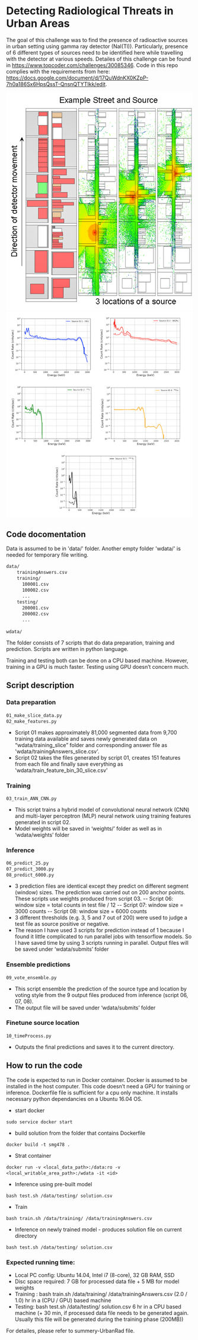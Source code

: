 [//]: # (Image References)
[image1]: ./res/img1.png
[image2]: ./res/img2.png
[image3]: ./res/img3.png
[image4]: ./res/img4.png



# Detecting Radiological Threats in Urban Areas
The goal of this challenge was to find the presence of radioactive sources in urban setting using gamma ray detector (NaI(Tl)). Particularly, presence of 6 different types of sources need to be identified here while travelling with the detector at various speeds. Detailes of this challenge can be found in https://www.topcoder.com/challenges/30085346. Code in this repo complies with the requirements from here: https://docs.google.com/document/d/17QuWdnKX0KZpP-7h0a186Sx6HpsQssT-QnsnQTYTIkk/edit.

![alt text][image1]
![alt text][image2]



## Code docomentation

Data is assumed to be in 'data/' folder. Another empty folder 'wdata/' is needed for temporary file writing.

```
data/
    trainingAnswers.csv
    training/
      100001.csv
      100002.csv
      ...
    testing/
      200001.csv
      200002.csv
      ...
   
wdata/
```      
The folder consists of 7 scripts that do data preparation, training and prediction. Scripts are written in python language.

Training and testing both can be done on a CPU based machine. However, training in a GPU is much faster. Testing using GPU doesn’t concern much.


## Script description

### Data preparation
```
01_make_slice_data.py
02_make_features.py
```
- Script 01 makes approximately 81,000 segmented data from 9,700 training data available and saves newly generated data on “wdata/training_slice” folder and corresponding answer file as 'wdata/trainingAnswers_slice.csv'.
- Script 02  takes the files generated by script 01, creates 151 features from each file and finally save everything as 'wdata/train_feature_bin_30_slice.csv'

### Training
```
03_train_ANN_CNN.py
```

- This script trains a hybrid model of convolutional neural network (CNN) and multi-layer perceptron (MLP) neural network using training features generated in script 02.
- Model weights will be saved in ‘weights/’ folder as well as in ‘wdata/weights’ folder

### Inference
```
06_predict_25.py
07_predict_3000.py
08_predict_6000.py
```

- 3 prediction files are identical except they predict on different segment (window) sizes. The prediction was carried out on 200 anchor points. These scripts use weights produced from script 03.
-- Script 06: window size = total counts in test file / 12
-- Script 07: window size = 3000 counts
-- Script 08: window size = 6000 counts
- 3 different thresholds (e.g. 3, 5 and 7 out of 200) were used to judge a test file as source positive or negative.
- The reason I have used 3 scripts for prediction instead of 1 because I found it little complicated to run parallel jobs with tensorflow models. So I have saved time by using 3 scripts running in parallel.
Output files will be saved under ‘wdata/submits’ folder

### Ensemble predictions
```
09_vote_ensemble.py
```
- This script ensemble the prediction of the source type and location by voting style from the 9 output files produced from inference (script 06, 07, 08).
- The output file will be saved under ‘wdata/submits’ folder

### Finetune source location
```
10_timeProcess.py
```

- Outputs the final predictions and saves it to the current directory.


## How to run the code

The code is expected to run in Docker container. Docker is assumed to be installed in the host computer. This code doesn’t  need a GPU for training or inference. Dockerfile file is sufficient for a cpu only machine. It installs necessary python dependancies on a Ubuntu 16.04 OS.

- start docker
```
sudo service docker start
```
- build solution from the folder that contains Dockerfile
```
docker build -t smg478 .
```
- Strat container
```
docker run -v <local_data_path>:/data:ro -v <local_writable_area_path>:/wdata -it <id>
```
- Inference using pre-built model
```
bash test.sh /data/testing/ solution.csv
```
- Train
```
bash train.sh /data/training/ /data/trainingAnswers.csv
```
- Inference on newly trained model - produces solution file on current directory
```
bash test.sh /data/testing/ solution.csv
```

### Expected running time:
- Local PC config: Ubuntu 14.04, Intel i7 (8-core), 32 GB RAM, SSD
- Disc space required: 7 GB for processed data file + 5 MB for model weights
- Training : bash train.sh /data/training/ /data/trainingAnswers.csv
 (2.0 / 1.0) hr in a (CPU / GPU) based machine
- Testing: bash test.sh /data/testing/ solution.csv
6 hr in a CPU based machine (+ 30 min, if processed data file needs to be generated again. Usually this file will be generated during the training phase (200MB))

For detailes, please refer to summery-UrbanRad file.
